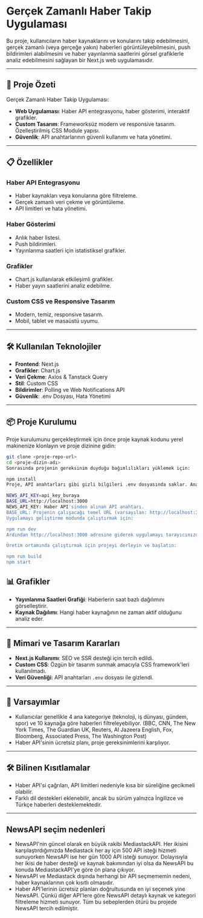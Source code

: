 # Gerçek Zamanlı Haber Takip Uygulaması

Bu proje, kullanıcıların haber kaynaklarını ve konularını takip edebilmesini, gerçek zamanlı (veya gerçeğe yakın) haberleri görüntüleyebilmesini, push bildirimleri alabilmesini ve haber yayınlanma saatlerini görsel grafiklerle analiz edebilmesini sağlayan bir Next.js web uygulamasıdır.

---

## 🚀 Proje Özeti

Gerçek Zamanlı Haber Takip Uygulaması:

- **Web Uygulaması**: Haber API entegrasyonu, haber gösterimi, interaktif grafikler.
- **Custom Tasarım**: Frameworksüz modern ve responsive tasarım. Özelleştirilmiş CSS Module yapısı.
- **Güvenlik**: API anahtarlarının güvenli kullanımı ve hata yönetimi.

---

## 📋 Özellikler

### Haber API Entegrasyonu

- Haber kaynakları veya konularına göre filtreleme.
- Gerçek zamanlı veri çekme ve görüntüleme.
- API limitleri ve hata yönetimi.

### Haber Gösterimi

- Anlık haber listesi.
- Push bildirimleri.
- Yayınlanma saatleri için istatistiksel grafikler.

### Grafikler

- Chart.js kullanılarak etkileşimli grafikler.
- Haber yayın saatlerini analiz edebilme.

### Custom CSS ve Responsive Tasarım

- Modern, temiz, responsive tasarım.
- Mobil, tablet ve masaüstü uyumu.

---

## 🛠 Kullanılan Teknolojiler

- **Frontend**: Next.js
- **Grafikler**: Chart.js
- **Veri Çekme**: Axios & Tanstack Query
- **Stil**: Custom CSS
- **Bildirimler**: Polling ve Web Notifications API
- **Güvenlik**: .env Dosyası, Hata Yönetimi

---

## 📦 Proje Kurulumu

Proje kurulumunu gerçekleştirmek için önce proje kaynak kodunu yerel makinenize klonlayın ve proje dizinine gidin:

```bash
git clone <proje-repo-url>
cd <proje-dizin-adı>
Sonrasında projenin gereksinim duyduğu bağımlılıkları yüklemek için:

npm install
Proje, API anahtarları gibi gizli bilgileri .env dosyasında saklar. Ana dizine bir .env dosyası oluşturun ve şu bilgileri ekleyin:

NEWS_API_KEY=api_key_buraya
BASE_URL=http://localhost:3000
NEWS_API_KEY: Haber API'sinden alınan API anahtarı.
BASE_URL: Projenin çalışacağı temel URL (varsayılan: http://localhost:3000).
Uygulamayı geliştirme modunda çalıştırmak için:

npm run dev
Ardından http://localhost:3000 adresine giderek uygulamayı tarayıcınızda görüntüleyebilirsiniz.

Üretim ortamında çalıştırmak için projeyi derleyin ve başlatın:

npm run build
npm start
```

## 📊 Grafikler

- **Yayınlanma Saatleri Grafiği**: Haberlerin saat bazlı dağılımını görselleştirir.
- **Kaynak Dağılımı**: Hangi haber kaynağının ne zaman aktif olduğunu analiz eder.

---

## 📄 Mimari ve Tasarım Kararları

- **Next.js Kullanımı**: SEO ve SSR desteği için tercih edildi.
- **Custom CSS**: Özgün bir tasarım sunmak amacıyla CSS framework'leri kullanılmadı.
- **Veri Güvenliği**: API anahtarları `.env` dosyası ile gizlendi.

---

## 🌟 Varsayımlar

- Kullanıcılar genellikle 4 ana kategoriye (teknoloji, iş dünyası, gündem, spor) ve 10 kaynağa göre haberleri filtreleyebiliyor. (BBC, CNN, The New York Times, The Guardian UK, Reuters, Al Jazeera English, Fox, Bloomberg, Associated Press, The Washington Post)
- Haber API'sinin ücretsiz planı, proje gereksinimlerini karşılıyor.

---

## 🛠 Bilinen Kısıtlamalar

- Haber API'si çağrıları, API limitleri nedeniyle kısa bir süreliğine gecikmeli olabilir.
- Farklı dil destekleri eklenebilir, ancak bu sürüm yalnızca İngilizce ve Türkçe haberleri desteklemektedir.

---

## NewsAPI seçim nedenleri

- NewsAPI'nin güncel olarak en büyük rakibi MediastackAPI. Her ikisini karşılaştırdığımızda Mediastack her ay için 500 API isteği hizmeti sunuyorken NewsAPI ise her gün 1000 API isteği sunuyor. Dolayısıyla her ikisi de haber desteği ve kaynak bakımından iyi olsa da NewsAPI bu konuda MediastackAPI'ye göre ön plana çıkıyor.
- NewsAPI ve Mediastack dışında herhangi bir API seçmememin nedeni, haber kaynaklarının çok kısıtlı olmasıdır.
- Haber API'lerinin ücretsiz planları doğrultusunda en iyi seçenek yine NewsAPI. Çünkü diğer API'lere göre NewsAPI detaylı kaynak ve kategori filtreleme hizmeti sunuyor. Tüm bu sebeplerden ötürü bu projede NewsAPI tercih edilmiştir.
